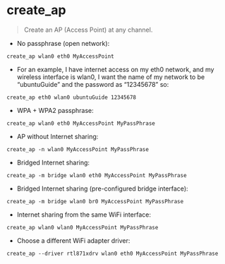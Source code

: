 # create_ap

> Create an AP (Access Point) at any channel.

- No passphrase (open network):

`create_ap wlan0 eth0 MyAccessPoint`

- For an example, I have internet access on my eth0 network, and my wireless interface is wlan0, I want the name of my network to be “ubuntuGuide” and the password as “12345678” so:

`create_ap eth0 wlan0 ubuntuGuide 12345678`

- WPA + WPA2 passphrase:

`create_ap wlan0 eth0 MyAccessPoint MyPassPhrase`

- AP without Internet sharing:

`create_ap -n wlan0 MyAccessPoint MyPassPhrase`

- Bridged Internet sharing:

`create_ap -m bridge wlan0 eth0 MyAccessPoint MyPassPhrase`

- Bridged Internet sharing (pre-configured bridge interface):

`create_ap -m bridge wlan0 br0 MyAccessPoint MyPassPhrase`

- Internet sharing from the same WiFi interface:

`create_ap wlan0 wlan0 MyAccessPoint MyPassPhrase`

- Choose a different WiFi adapter driver:

`create_ap --driver rtl871xdrv wlan0 eth0 MyAccessPoint MyPassPhrase`
